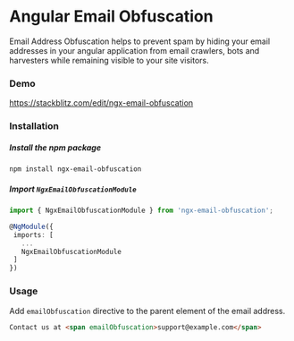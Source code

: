 # Angular Email Obfuscation

Email Address Obfuscation helps to prevent spam by hiding your email addresses in your angular application from email crawlers, bots and harvesters while remaining visible to your site visitors.

### Demo

https://stackblitz.com/edit/ngx-email-obfuscation

### Installation

##### Install the npm package

`npm install ngx-email-obfuscation`

##### Import `NgxEmailObfuscationModule`

```typescript
import { NgxEmailObfuscationModule } from 'ngx-email-obfuscation';

@NgModule({
 imports: [
   ...
   NgxEmailObfuscationModule
 ]
})
```

### Usage

Add `emailObfuscation` directive to the parent element of the email address.

```html
Contact us at <span emailObfuscation>support@example.com</span>
```
